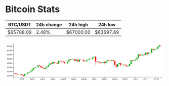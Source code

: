 # Bitcoin Stats

BTC/USDT|24h change|24h high|24h low|
|---|---|---|---|
|$65788.09|2.48%|$67000.00|$63697.69|

<img src="./chart.svg">
